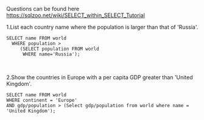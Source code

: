 Questions can be found here https://sqlzoo.net/wiki/SELECT_within_SELECT_Tutorial

1.List each country name where the population is larger than that of 'Russia'. 
```
SELECT name FROM world
  WHERE population >
     (SELECT population FROM world
      WHERE name='Russia');
```
<br>

2.Show the countries in Europe with a per capita GDP greater than 'United Kingdom'.
```
SELECT name FROM world 
WHERE continent = 'Europe' 
AND gdp/population > (Select gdp/population from world where name = 'United Kingdom');
```
<br>

```

```
<br>

```

```
<br>

```

```
<br>

```

```
<br>

```

```
<br>

```

```
<br>

```

```
<br>

```

```
<br>
